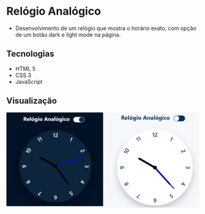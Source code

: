 # Relógio Analógico

- Desenvolvimento de um relógio que mostra o horário exato, com opção de um botão dark e light mode na página. 

## Tecnologias

- HTML 5
- CSS 3
- JavaScript

## Visualização

![relogio](./assets/img/tela.png)